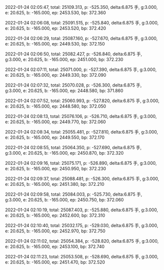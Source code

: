 2022-01-24 02:05:47, total: 25109.313, p: -525.350, delta:6.875 手, g:3.000, e: 20.625, b: -165.000, ep: 2453.530, bp: 372.360

2022-01-24 02:06:08, total: 25091.515, p: -525.840, delta:6.875 手, g:3.000, e: 20.625, b: -165.000, ep: 2453.520, bp: 372.420

2022-01-24 02:06:29, total: 25087.160, p: -527.670, delta:6.875 手, g:3.000, e: 20.625, b: -165.000, ep: 2449.530, bp: 372.150

2022-01-24 02:06:50, total: 25082.427, p: -526.840, delta:6.875 手, g:3.000, e: 20.625, b: -165.000, ep: 2451.000, bp: 372.230

2022-01-24 02:07:11, total: 25071.000, p: -527.390, delta:6.875 手, g:3.000, e: 20.625, b: -165.000, ep: 2449.330, bp: 372.090

2022-01-24 02:07:32, total: 25070.028, p: -526.300, delta:6.875 手, g:3.000, e: 20.625, b: -165.000, ep: 2448.580, bp: 371.860

2022-01-24 02:07:52, total: 25060.993, p: -527.820, delta:6.875 手, g:3.000, e: 20.625, b: -165.000, ep: 2448.580, bp: 372.050

2022-01-24 02:08:13, total: 25076.106, p: -526.710, delta:6.875 手, g:3.000, e: 20.625, b: -165.000, ep: 2449.770, bp: 372.060

2022-01-24 02:08:34, total: 25055.481, p: -527.810, delta:6.875 手, g:3.000, e: 20.625, b: -165.000, ep: 2449.550, bp: 372.170

2022-01-24 02:08:55, total: 25064.350, p: -527.690, delta:6.875 手, g:3.000, e: 20.625, b: -165.000, ep: 2450.870, bp: 372.320

2022-01-24 02:09:16, total: 25075.171, p: -526.890, delta:6.875 手, g:3.000, e: 20.625, b: -165.000, ep: 2450.950, bp: 372.230

2022-01-24 02:09:37, total: 25088.481, p: -526.300, delta:6.875 手, g:3.000, e: 20.625, b: -165.000, ep: 2451.380, bp: 372.210

2022-01-24 02:09:58, total: 25084.003, p: -525.730, delta:6.875 手, g:3.000, e: 20.625, b: -165.000, ep: 2450.750, bp: 372.060

2022-01-24 02:10:19, total: 25087.403, p: -525.880, delta:6.875 手, g:3.000, e: 20.625, b: -165.000, ep: 2452.600, bp: 372.310

2022-01-24 02:10:40, total: 25032.175, p: -529.030, delta:6.875 手, g:3.000, e: 20.625, b: -165.000, ep: 2452.970, bp: 372.750

2022-01-24 02:11:02, total: 25054.384, p: -528.820, delta:6.875 手, g:3.000, e: 20.625, b: -165.000, ep: 2453.100, bp: 372.740

2022-01-24 02:11:23, total: 25053.508, p: -528.690, delta:6.875 手, g:3.000, e: 20.625, b: -165.000, ep: 2451.470, bp: 372.520